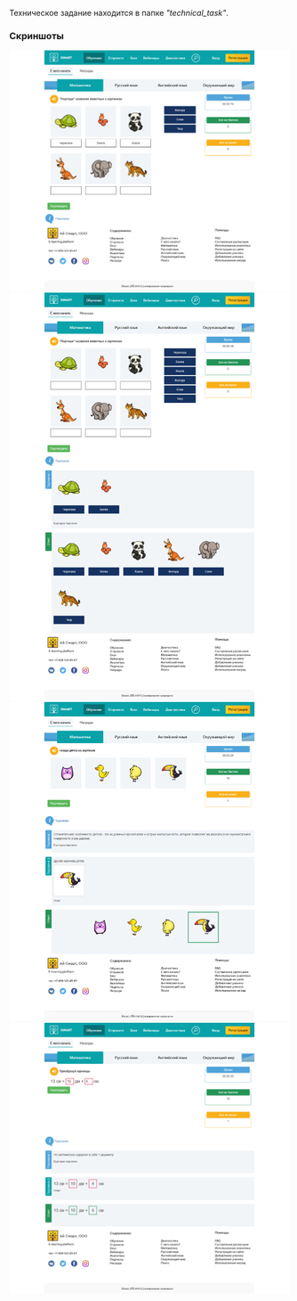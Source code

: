 Техническое задание находится в папке _"technical_task"_.

### Скриншоты

![Первое задание (без ответов)](screenshot/task1_1.png)
![Первое задание](screenshot/task1_2.png)
![Второе задание](screenshot/task2.png)
![Третье задание](screenshot/task3.png)
